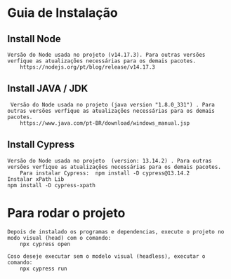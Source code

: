 # Guia de Instalação
## Install Node
    Versão do Node usada no projeto (v14.17.3). Para outras versões verfique as atualizações necessárias para os demais pacotes.
        https://nodejs.org/pt/blog/release/v14.17.3

## Install JAVA / JDK
     Versão do Node usada no projeto (java version "1.8.0_331") . Para outras versões verfique as atualizações necessárias para os demais pacotes.
        https://www.java.com/pt-BR/download/windows_manual.jsp

## Install Cypress

    Versão do Node usada no projeto  (version: 13.14.2) . Para outras versões verfique as atualizações necessárias para os demais pacotes.
        Para instalar Cypress:  npm install -D cypress@13.14.2
    Instalar xPath Lib
    npm install -D cypress-xpath

# Para rodar o projeto
    Depois de instalado os programas e dependencias, execute o projeto no modo visual (head) com o comando:
        npx cypress open
        
    Coso deseje executar sem o modelo visual (headless), executar o comando:
        npx cypress run